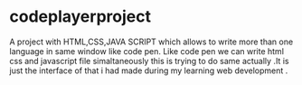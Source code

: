 # codeplayerproject
A project with HTML,CSS,JAVA SCRIPT which allows to write more than one language in same window like code pen. 
Like code pen we can write html css and javascript file simaltaneously this is trying to do same actually .It is just the interface of that i had made during my learning web development .
